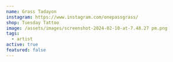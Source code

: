 ```yaml
---
name: Grass Tadayon
instagram: https://www.instagram.com/onepassgrass/
shop: Tuesday Tattoo
image: /assets/images/screenshot-2024-02-10-at-7.48.27 pm.png
tags:
  - artist
active: true
featured: false
---
```


